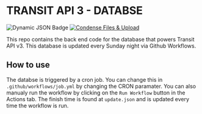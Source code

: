 # TRANSIT API 3 - DATABSE
![Dynamic JSON Badge](https://img.shields.io/badge/dynamic/json?url=https%3A%2F%2Fraw.githubusercontent.com%2FBenjamin-del%2FTransitDB3%2Fmain%2Fupdate.json&query=update&label=Last%20Update&color=red) 
[![Condense Files & Upload](https://github.com/Benjamin-del/TransitDB3/actions/workflows/job.yml/badge.svg)](https://github.com/Benjamin-del/TransitDB3/actions/workflows/job.yml)

This repo contains the back end code for the database that powers Transit API v3. This database is updated every Sunday night via Github Workflows.

## How to use

The databse is triggered by a cron job. You can change this in `.github/workflows/job.yml` by changing the CRON paramater. You can also manualy run the workflow by clicking on the `Run Workflow` button in the Actions tab. The finish time is found at `update.json` and is updated every time the workflow is run.